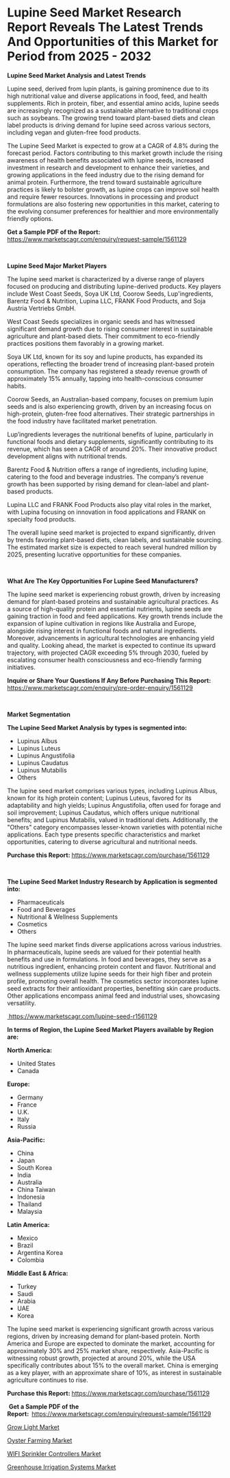 <p><h1>Lupine Seed Market Research Report Reveals The Latest Trends And Opportunities of this Market for Period from 2025 - 2032</h1></p><p><strong>Lupine Seed Market Analysis and Latest Trends</strong></p>
<p><p>Lupine seed, derived from lupin plants, is gaining prominence due to its high nutritional value and diverse applications in food, feed, and health supplements. Rich in protein, fiber, and essential amino acids, lupine seeds are increasingly recognized as a sustainable alternative to traditional crops such as soybeans. The growing trend toward plant-based diets and clean label products is driving demand for lupine seed across various sectors, including vegan and gluten-free food products.</p><p>The Lupine Seed Market is expected to grow at a CAGR of 4.8% during the forecast period. Factors contributing to this market growth include the rising awareness of health benefits associated with lupine seeds, increased investment in research and development to enhance their varieties, and growing applications in the feed industry due to the rising demand for animal protein. Furthermore, the trend toward sustainable agriculture practices is likely to bolster growth, as lupine crops can improve soil health and require fewer resources. Innovations in processing and product formulations are also fostering new opportunities in this market, catering to the evolving consumer preferences for healthier and more environmentally friendly options.</p></p>
<p><strong>Get a Sample PDF of the Report:&nbsp;</strong> <a href="https://www.marketscagr.com/enquiry/request-sample/1561129?utm_campaign=1868&utm_medium=2&utm_source=Github&utm_content=ia&utm_term=30032025&utm_id=lupine-seed">https://www.marketscagr.com/enquiry/request-sample/1561129</a></p>
<p>&nbsp;</p>
<p><strong>Lupine Seed Major Market Players</strong></p>
<p><p>The lupine seed market is characterized by a diverse range of players focused on producing and distributing lupine-derived products. Key players include West Coast Seeds, Soya UK Ltd, Coorow Seeds, Lup'ingredients, Barentz Food & Nutrition, Lupina LLC, FRANK Food Products, and Soja Austria Vertriebs GmbH. </p><p>West Coast Seeds specializes in organic seeds and has witnessed significant demand growth due to rising consumer interest in sustainable agriculture and plant-based diets. Their commitment to eco-friendly practices positions them favorably in a growing market.</p><p>Soya UK Ltd, known for its soy and lupine products, has expanded its operations, reflecting the broader trend of increasing plant-based protein consumption. The company has registered a steady revenue growth of approximately 15% annually, tapping into health-conscious consumer habits.</p><p>Coorow Seeds, an Australian-based company, focuses on premium lupin seeds and is also experiencing growth, driven by an increasing focus on high-protein, gluten-free food alternatives. Their strategic partnerships in the food industry have facilitated market penetration.</p><p>Lup’ingredients leverages the nutritional benefits of lupine, particularly in functional foods and dietary supplements, significantly contributing to its revenue, which has seen a CAGR of around 20%. Their innovative product development aligns with nutritional trends.</p><p>Barentz Food & Nutrition offers a range of ingredients, including lupine, catering to the food and beverage industries. The company’s revenue growth has been supported by rising demand for clean-label and plant-based products.</p><p>Lupina LLC and FRANK Food Products also play vital roles in the market, with Lupina focusing on innovation in food applications and FRANK on specialty food products. </p><p>The overall lupine seed market is projected to expand significantly, driven by trends favoring plant-based diets, clean labels, and sustainable sourcing. The estimated market size is expected to reach several hundred million by 2025, presenting lucrative opportunities for these companies.</p></p>
<p>&nbsp;</p>
<p><strong>What Are The Key Opportunities For Lupine Seed Manufacturers?</strong></p>
<p><p>The lupine seed market is experiencing robust growth, driven by increasing demand for plant-based proteins and sustainable agricultural practices. As a source of high-quality protein and essential nutrients, lupine seeds are gaining traction in food and feed applications. Key growth trends include the expansion of lupine cultivation in regions like Australia and Europe, alongside rising interest in functional foods and natural ingredients. Moreover, advancements in agricultural technologies are enhancing yield and quality. Looking ahead, the market is expected to continue its upward trajectory, with projected CAGR exceeding 5% through 2030, fueled by escalating consumer health consciousness and eco-friendly farming initiatives.</p></p>
<p><strong>Inquire or Share Your Questions If Any Before Purchasing This Report:</strong> <a href="https://www.marketscagr.com/enquiry/pre-order-enquiry/1561129?utm_campaign=1868&utm_medium=2&utm_source=Github&utm_content=ia&utm_term=30032025&utm_id=lupine-seed">https://www.marketscagr.com/enquiry/pre-order-enquiry/1561129</a></p>
<p>&nbsp;</p>
<p><strong>Market Segmentation</strong></p>
<p><strong>The Lupine Seed Market Analysis by types is segmented into:</strong></p>
<p><ul><li>Lupinus Albus</li><li>Lupinus Luteus</li><li>Lupinus Angustifolia</li><li>Lupinus Caudatus</li><li>Lupinus Mutabilis</li><li>Others</li></ul></p>
<p><p>The lupine seed market comprises various types, including Lupinus Albus, known for its high protein content; Lupinus Luteus, favored for its adaptability and high yields; Lupinus Angustifolia, often used for forage and soil improvement; Lupinus Caudatus, which offers unique nutritional benefits; and Lupinus Mutabilis, valued in traditional diets. Additionally, the "Others" category encompasses lesser-known varieties with potential niche applications. Each type presents specific characteristics and market opportunities, catering to diverse agricultural and nutritional needs.</p></p>
<p><strong>Purchase this Report:&nbsp;</strong><a href="https://www.marketscagr.com/purchase/1561129?utm_campaign=1868&utm_medium=2&utm_source=Github&utm_content=ia&utm_term=30032025&utm_id=lupine-seed">https://www.marketscagr.com/purchase/1561129</a></p>
<p>&nbsp;</p>
<p><strong>The Lupine Seed Market Industry Research by Application is segmented into:</strong></p>
<p><ul><li>Pharmaceuticals</li><li>Food and Beverages</li><li>Nutritional & Wellness Supplements</li><li>Cosmetics</li><li>Others</li></ul></p>
<p><p>The lupine seed market finds diverse applications across various industries. In pharmaceuticals, lupine seeds are valued for their potential health benefits and use in formulations. In food and beverages, they serve as a nutritious ingredient, enhancing protein content and flavor. Nutritional and wellness supplements utilize lupine seeds for their high fiber and protein profile, promoting overall health. The cosmetics sector incorporates lupine seed extracts for their antioxidant properties, benefiting skin care products. Other applications encompass animal feed and industrial uses, showcasing versatility.</p></p>
<p><a href="https://www.marketscagr.com/lupine-seed-r1561129?utm_campaign=1868&utm_medium=2&utm_source=Github&utm_content=ia&utm_term=30032025&utm_id=lupine-seed">&nbsp;https://www.marketscagr.com/lupine-seed-r1561129</a></p>
<p><strong>In terms of Region, the Lupine Seed Market Players available by Region are:</strong></p>
<p>
    <p> <strong> North America: </strong>
        <ul>
            <li>United States</li>
            <li>Canada</li>
        </ul>
        </p> 
    <p> <strong> Europe: </strong>
        <ul>
            <li>Germany</li>
            <li>France</li>
            <li>U.K.</li>
            <li>Italy</li>
            <li>Russia</li>
        </ul>
        </p> 
    <p> <strong> Asia-Pacific: </strong>
        <ul>
            <li>China</li>
            <li>Japan</li>
            <li>South Korea</li>
            <li>India</li>
            <li>Australia</li>
            <li>China Taiwan</li>
            <li>Indonesia</li>
            <li>Thailand</li>
            <li>Malaysia</li>
        </ul>
        </p> 
    <p> <strong> Latin America: </strong>
        <ul>
            <li>Mexico</li>
            <li>Brazil</li>
            <li>Argentina Korea</li>
            <li>Colombia</li>
        </ul>
        </p> 
    <p> <strong> Middle East & Africa: </strong>
        <ul>
            <li>Turkey</li>
            <li>Saudi</li>
            <li>Arabia</li>
            <li>UAE</li>
            <li>Korea</li>
        </ul>
    </p>
    </p>
<p><p>The lupine seed market is experiencing significant growth across various regions, driven by increasing demand for plant-based protein. North America and Europe are expected to dominate the market, accounting for approximately 30% and 25% market share, respectively. Asia-Pacific is witnessing robust growth, projected at around 20%, while the USA specifically contributes about 15% to the overall market. China is emerging as a key player, with an approximate share of 10%, as interest in sustainable agriculture continues to rise.</p></p>
<p><strong>Purchase this Report: </strong><a href="https://www.marketscagr.com/purchase/1561129?utm_campaign=1868&utm_medium=2&utm_source=Github&utm_content=ia&utm_term=30032025&utm_id=lupine-seed">https://www.marketscagr.com/purchase/1561129</a></p>
<p>&nbsp;<strong>Get a Sample PDF of the Report:&nbsp;&nbsp;</strong><a href="https://www.marketscagr.com/enquiry/request-sample/1561129?utm_campaign=1868&utm_medium=2&utm_source=Github&utm_content=ia&utm_term=30032025&utm_id=lupine-seed">https://www.marketscagr.com/enquiry/request-sample/1561129</a></p>
<p><strong></strong></p>
<p><p><a href="https://github.com/Krish2023na/Market-Research-Report-List-7/blob/main/grow-light-market.md?utm_campaign=1868&utm_medium=2&utm_source=Github&utm_content=ia&utm_term=30032025&utm_id=lupine-seed">Grow Light Market</a></p><p><a href="https://github.com/RickHolmes3/Market-Research-Report-List-7/blob/main/oyster-farming-market.md?utm_campaign=1868&utm_medium=2&utm_source=Github&utm_content=ia&utm_term=30032025&utm_id=lupine-seed">Oyster Farming Market</a></p><p><a href="https://github.com/aarenlazosw3/Market-Research-Report-List-1/blob/main/wifi-sprinkler-controllers-market.md?utm_campaign=1868&utm_medium=2&utm_source=Github&utm_content=ia&utm_term=30032025&utm_id=lupine-seed">WIFI Sprinkler Controllers Market</a></p><p><a href="https://github.com/knazsdadeyvw/Market-Research-Report-List-1/blob/main/greenhouse-irrigation-systems-market.md?utm_campaign=1868&utm_medium=2&utm_source=Github&utm_content=ia&utm_term=30032025&utm_id=lupine-seed">Greenhouse Irrigation Systems Market</a></p></p>